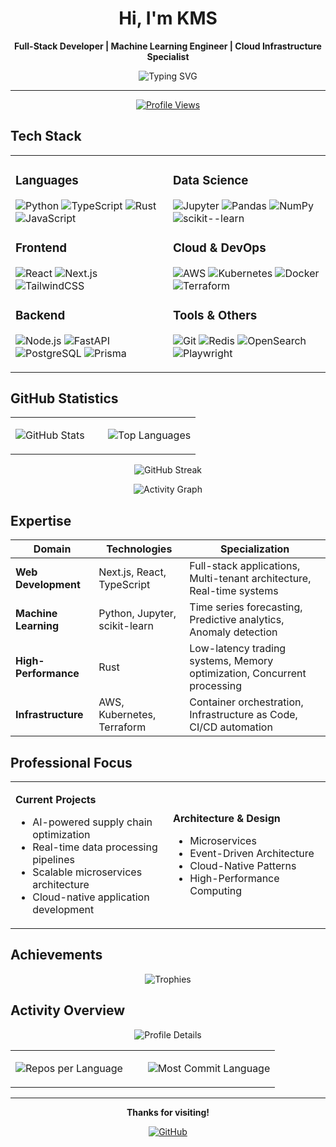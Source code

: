 <div align="center">

# Hi, I'm KMS

**Full-Stack Developer | Machine Learning Engineer | Cloud Infrastructure Specialist**

<img src="https://readme-typing-svg.herokuapp.com?font=Fira+Code&pause=1000&color=36BCF7&center=true&vCenter=true&width=600&lines=Full-Stack+Development;Machine+Learning+%26+Data+Science;Cloud+Infrastructure+%26+DevOps;High-Performance+System+Design" alt="Typing SVG" />

---

[![Profile Views](https://komarev.com/ghpvc/?username=XxxKMSxxX&color=blue&style=flat-square)](https://github.com/XxxKMSxxX)

</div>

## Tech Stack

<table>
<tr>
<td valign="top" width="50%">

### Languages
![Python](https://img.shields.io/badge/Python-3776AB?style=for-the-badge&logo=python&logoColor=white)
![TypeScript](https://img.shields.io/badge/TypeScript-3178C6?style=for-the-badge&logo=typescript&logoColor=white)
![Rust](https://img.shields.io/badge/Rust-000000?style=for-the-badge&logo=rust&logoColor=white)
![JavaScript](https://img.shields.io/badge/JavaScript-F7DF1E?style=for-the-badge&logo=javascript&logoColor=black)

### Frontend
![React](https://img.shields.io/badge/React-61DAFB?style=for-the-badge&logo=react&logoColor=black)
![Next.js](https://img.shields.io/badge/Next.js-000000?style=for-the-badge&logo=next.js&logoColor=white)
![TailwindCSS](https://img.shields.io/badge/Tailwind-38B2AC?style=for-the-badge&logo=tailwind-css&logoColor=white)

### Backend
![Node.js](https://img.shields.io/badge/Node.js-339933?style=for-the-badge&logo=node.js&logoColor=white)
![FastAPI](https://img.shields.io/badge/FastAPI-009688?style=for-the-badge&logo=fastapi&logoColor=white)
![PostgreSQL](https://img.shields.io/badge/PostgreSQL-4169E1?style=for-the-badge&logo=postgresql&logoColor=white)
![Prisma](https://img.shields.io/badge/Prisma-2D3748?style=for-the-badge&logo=prisma&logoColor=white)

</td>
<td valign="top" width="50%">

### Data Science
![Jupyter](https://img.shields.io/badge/Jupyter-F37626?style=for-the-badge&logo=jupyter&logoColor=white)
![Pandas](https://img.shields.io/badge/Pandas-150458?style=for-the-badge&logo=pandas&logoColor=white)
![NumPy](https://img.shields.io/badge/NumPy-013243?style=for-the-badge&logo=numpy&logoColor=white)
![scikit--learn](https://img.shields.io/badge/scikit--learn-F7931E?style=for-the-badge&logo=scikit-learn&logoColor=white)

### Cloud & DevOps
![AWS](https://img.shields.io/badge/AWS-232F3E?style=for-the-badge&logo=amazon-aws&logoColor=white)
![Kubernetes](https://img.shields.io/badge/Kubernetes-326CE5?style=for-the-badge&logo=kubernetes&logoColor=white)
![Docker](https://img.shields.io/badge/Docker-2496ED?style=for-the-badge&logo=docker&logoColor=white)
![Terraform](https://img.shields.io/badge/Terraform-7B42BC?style=for-the-badge&logo=terraform&logoColor=white)

### Tools & Others
![Git](https://img.shields.io/badge/Git-F05032?style=for-the-badge&logo=git&logoColor=white)
![Redis](https://img.shields.io/badge/Redis-DC382D?style=for-the-badge&logo=redis&logoColor=white)
![OpenSearch](https://img.shields.io/badge/OpenSearch-005EB8?style=for-the-badge&logo=opensearch&logoColor=white)
![Playwright](https://img.shields.io/badge/Playwright-2EAD33?style=for-the-badge&logo=playwright&logoColor=white)

</td>
</tr>
</table>

## GitHub Statistics

<div align="center">

<table>
<tr>
<td width="50%">

![GitHub Stats](https://github-readme-stats.vercel.app/api?username=XxxKMSxxX&show_icons=true&theme=radical&hide_border=true&include_all_commits=true&count_private=true)

</td>
<td width="50%">

![Top Languages](https://github-readme-stats.vercel.app/api/top-langs/?username=XxxKMSxxX&layout=compact&theme=radical&hide_border=true&langs_count=8)

</td>
</tr>
</table>

![GitHub Streak](https://github-readme-streak-stats.herokuapp.com/?user=XxxKMSxxX&theme=radical&hide_border=true)

![Activity Graph](https://github-readme-activity-graph.vercel.app/graph?username=XxxKMSxxX&theme=github-compact&hide_border=true&bg_color=0d1117&color=ff006e&line=ff006e&point=ffffff)

</div>

## Expertise

| Domain | Technologies | Specialization |
|--------|-------------|----------------|
| **Web Development** | Next.js, React, TypeScript | Full-stack applications, Multi-tenant architecture, Real-time systems |
| **Machine Learning** | Python, Jupyter, scikit-learn | Time series forecasting, Predictive analytics, Anomaly detection |
| **High-Performance** | Rust | Low-latency trading systems, Memory optimization, Concurrent processing |
| **Infrastructure** | AWS, Kubernetes, Terraform | Container orchestration, Infrastructure as Code, CI/CD automation |

## Professional Focus

<table>
<tr>
<td width="50%">

**Current Projects**
- AI-powered supply chain optimization
- Real-time data processing pipelines
- Scalable microservices architecture
- Cloud-native application development

</td>
<td width="50%">

**Architecture & Design**
- Microservices
- Event-Driven Architecture
- Cloud-Native Patterns
- High-Performance Computing

</td>
</tr>
</table>

## Achievements

<div align="center">

![Trophies](https://github-profile-trophy.vercel.app/?username=XxxKMSxxX&theme=radical&no-frame=true&row=2&column=6&margin-w=15&margin-h=15)

</div>

## Activity Overview

<div align="center">

![Profile Details](https://github-profile-summary-cards.vercel.app/api/cards/profile-details?username=XxxKMSxxX&theme=radical)

<table>
<tr>
<td width="50%">

![Repos per Language](https://github-profile-summary-cards.vercel.app/api/cards/repos-per-language?username=XxxKMSxxX&theme=radical)

</td>
<td width="50%">

![Most Commit Language](https://github-profile-summary-cards.vercel.app/api/cards/most-commit-language?username=XxxKMSxxX&theme=radical)

</td>
</tr>
</table>

</div>

---

<div align="center">

**Thanks for visiting!**

[![GitHub](https://img.shields.io/badge/GitHub-@XxxKMSxxX-181717?style=flat-square&logo=github)](https://github.com/XxxKMSxxX)

</div>
